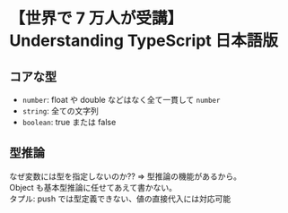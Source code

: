# 【世界で 7 万人が受講】Understanding TypeScript 日本語版

## コアな型

-   `number`: float や double などはなく全て一貫して `number`
-   `string`: 全ての文字列
-   `boolean`: true または false

## 型推論

なぜ変数には型を指定しないのか?? => 型推論の機能があるから。  
Object も基本型推論に任せてあえて書かない。  
タプル: push では型定義できない、値の直接代入には対応可能
